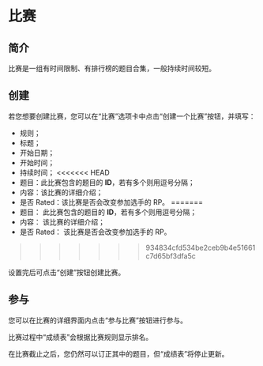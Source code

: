 # 比赛

## 简介

比赛是一组有时间限制、有排行榜的题目合集，一般持续时间较短。

## 创建

若您想要创建比赛，您可以在“比赛”选项卡中点击“创建一个比赛”按钮，并填写：

- 规则；
- 标题；
- 开始日期；
- 开始时间；
- 持续时间；
<<<<<<< HEAD
- 题目：此比赛包含的题目的 **ID**，若有多个则用逗号分隔；
- 内容：该比赛的详细介绍；
- 是否 Rated：该比赛是否会改变参加选手的 RP。
=======
- 题目： 此比赛包含的题目的 **ID**，若有多个则用逗号分隔；
- 内容： 该比赛的详细介绍；
- 是否 Rated： 该比赛是否会改变参加选手的 RP。
>>>>>>> 934834cfd534be2ceb9b4e51661c7d65bf3dfa5c

设置完后可点击“创建”按钮创建比赛。

## 参与

您可以在比赛的详细界面内点击“参与比赛”按钮进行参与。

比赛过程中“成绩表”会根据比赛规则显示排名。

在比赛截止之后，您仍然可以订正其中的题目，但“成绩表”将停止更新。
